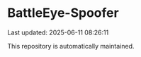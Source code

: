 # BattleEye-Spoofer

Last updated: 2025-06-11 08:26:11

This repository is automatically maintained.
